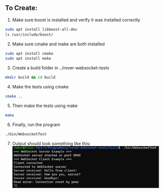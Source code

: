 ## To Create:

1. Make sure boost is installed and verify it was installed correctly

```bash
sudo apt install libboost-all-dev
ls /usr/include/boost/
```

2. Make sure cmake and make are both installed 
```bash
sudo apt install cmake
sudo apt install make
```

3. Create a build folder in ../rover-websocket-tests
```bash
mkdir build && cd build
```

4. Make the tests using cmake
```bash
cmake ..
```

5. Then make the tests using make
```bash
make
```

6. Finally, run the program
```bash
./bin/WebsocketTest
```

7. Output should look something like this:
![alt text](image.png)